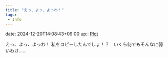 ```yaml
---
title: "えっ、よっ、よっわ！"
tags:
 - Info
---
```


date: 2024-12-20T14:08:43+09:00
up:: [Plot](Bar/Novel/Chaos/Plot.md)

えっ、よっ、よっわ！
私をコピーしたんでしょ！？　いくら何でもそんなに弱いわけ……